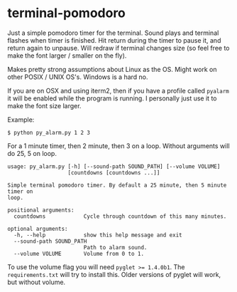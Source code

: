 # terminal-pomodoro

Just a simple pomodoro timer for the terminal. Sound plays and terminal flashes
when timer is finished. Hit return during the timer to pause it, and return
again to unpause. Will redraw if terminal changes size (so feel free to make the
font larger / smaller on the fly).

Makes pretty strong assumptions about Linux as the OS. Might work on other POSIX / UNIX OS's.
Windows is a hard no.

If you are on OSX and using iterm2, then if you have a profile called `pyalarm`
it will be enabled while the program is running. I personally just use it to
make the font size larger.

Example:

```$ python py_alarm.py 1 2 3```

For a 1 minute timer, then 2 minute, then 3 on a loop. Without arguments will do 25, 5 on loop.

```
usage: py_alarm.py [-h] [--sound-path SOUND_PATH] [--volume VOLUME]
                   [countdowns [countdowns ...]]

Simple terminal pomodoro timer. By default a 25 minute, then 5 minute timer on
loop.

positional arguments:
  countdowns            Cycle through countdown of this many minutes.

optional arguments:
  -h, --help            show this help message and exit
  --sound-path SOUND_PATH
                        Path to alarm sound.
  --volume VOLUME       Volume from 0 to 1.
```

To use the volume flag you will need `pyglet >= 1.4.0b1`. The `requirements.txt`
will try to install this. Older versions of pyglet will work, but without
volume.
